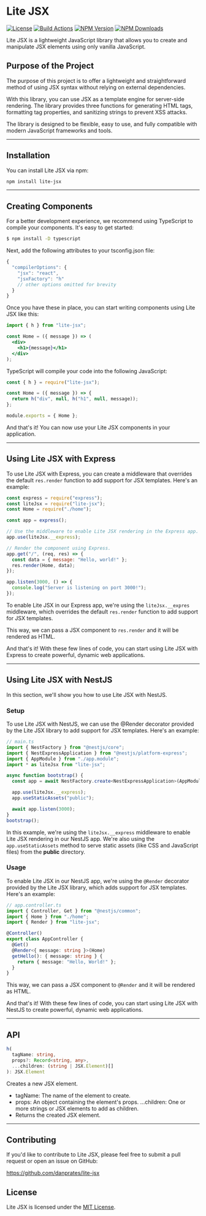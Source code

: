 # Lite JSX

[![License][license-image]][license-url]
[![Build Actions][build-image]][build-url]
[![NPM Version][npm-image]][npm-url]
[![NPM Downloads][downloads-image]][npm-url]

Lite JSX is a lightweight JavaScript library that allows you to create and manipulate JSX elements using only vanilla JavaScript.

## Purpose of the Project

The purpose of this project is to offer a lightweight and straightforward method of using JSX syntax without relying on external dependencies.

With this library, you can use JSX as a template engine for server-side rendering. The library provides three functions for generating HTML tags, formatting tag properties, and sanitizing strings to prevent XSS attacks.

The library is designed to be flexible, easy to use, and fully compatible with modern JavaScript frameworks and tools.

---

## Installation

You can install Lite JSX via npm:

```bash
npm install lite-jsx
```

---

## Creating Components

For a better development experience, we recommend using TypeScript to compile your components. It's easy to get started:

```bash
$ npm install -D typescript
```

Next, add the following attributes to your tsconfig.json file:

```js
{
  "compilerOptions": {
    "jsx": "react",
    "jsxFactory": "h"
    // other options omitted for brevity
  }
}
```

Once you have these in place, you can start writing components using Lite JSX like this:

```jsx
import { h } from "lite-jsx";

const Home = ({ message }) => (
  <div>
    <h1>{message}</h1>
  </div>
);
```

TypeScript will compile your code into the following JavaScript:

```js
const { h } = require("lite-jsx");

const Home = ({ message }) => {
  return h("div", null, h("h1", null, message));
};

module.exports = { Home };
```

And that's it! You can now use your Lite JSX components in your application.

---

## Using Lite JSX with Express

To use Lite JSX with Express, you can create a middleware that overrides the default `res.render` function to add support for JSX templates. Here's an example:

```js
const express = require("express");
const liteJsx = require("lite-jsx");
const Home = require("./home");

const app = express();

// Use the middleware to enable Lite JSX rendering in the Express app.
app.use(liteJsx.__express);

// Render the component using Express.
app.get("/", (req, res) => {
  const data = { message: "Hello, world!" };
  res.render(Home, data);
});

app.listen(3000, () => {
  console.log("Server is listening on port 3000!");
});
```

To enable Lite JSX in our Express app, we're using the `liteJsx.__expres` middleware, which overrides the default `res.render` function to add support for JSX templates.

This way, we can pass a JSX component to `res.render` and it will be rendered as HTML.

And that's it! With these few lines of code, you can start using Lite JSX with Express to create powerful, dynamic web applications.

---

## Using Lite JSX with NestJS

In this section, we'll show you how to use Lite JSX with NestJS.

### Setup

To use Lite JSX with NestJS, we can use the @Render decorator provided by the Lite JSX library to add support for JSX templates. Here's an example:

```ts
// main.ts
import { NestFactory } from "@nestjs/core";
import { NestExpressApplication } from "@nestjs/platform-express";
import { AppModule } from "./app.module";
import * as liteJsx from "lite-jsx";

async function bootstrap() {
  const app = await NestFactory.create<NestExpressApplication>(AppModule);

  app.use(liteJsx.__express);
  app.useStaticAssets("public");

  await app.listen(3000);
}
bootstrap();
```

In this example, we're using the `liteJsx.__express` middleware to enable Lite JSX rendering in our NestJS app. We're also using the `app.useStaticAssets` method to serve static assets (like CSS and JavaScript files) from the **public** directory.

### Usage

To enable Lite JSX in our NestJS app, we're using the `@Render` decorator provided by the Lite JSX library, which adds support for JSX templates. Here's an example:

```ts
// app.controller.ts
import { Controller, Get } from "@nestjs/common";
import { Home } from "./home";
import { Render } from "lite-jsx";

@Controller()
export class AppController {
  @Get()
  @Render<{ message: string }>(Home)
  getHello(): { message: string } {
    return { message: "Hello, World!" };
  }
}
```

This way, we can pass a JSX component to `@Render` and it will be rendered as HTML.

And that's it! With these few lines of code, you can start using Lite JSX with NestJS to create powerful, dynamic web applications.

---

## API

```ts
h(
  tagName: string,
  props?: Record<string, any>,
  ...children: (string | JSX.Element)[]
): JSX.Element
```

Creates a new JSX element.

- tagName: The name of the element to create.
- props: An object containing the element's props.
  ...children: One or more strings or JSX elements to add as children.
- Returns the created JSX element.

---

## Contributing

If you'd like to contribute to Lite JSX, please feel free to submit a pull request or open an issue on GitHub:

https://github.com/danprates/lite-jsx

## License

Lite JSX is licensed under the [MIT License](https://github.com/danprates/lite-jsx/blob/master/LICENSE).

[npm-url]: https://npmjs.org/package/lite-jsx
[npm-image]: https://img.shields.io/npm/v/lite-jsx.svg?style=for-the-badge
[downloads-image]: https://img.shields.io/npm/dm/lite-jsx.svg?style=for-the-badge
[build-image]: https://img.shields.io/github/actions/workflow/status/danprates/lite-jsx/publish.yml?style=for-the-badge
[build-url]: https://github.com/danprates/lite-jsx/actions/workflows/publish.yml
[license-image]: https://img.shields.io/github/license/danprates/lite-jsx?style=for-the-badge
[license-url]: https://github.com/danprates/lite-jsx/blob/master/LICENSE
